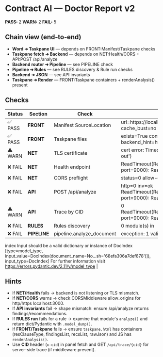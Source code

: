 # Contract AI — Doctor Report v2

**PASS:** 2  **WARN:** 2  **FAIL:** 5

## Chain view (end‑to‑end)
- **Word ➜ Taskpane UI** — depends on FRONT:Manifest/Taskpane checks
- **Taskpane fetch ➜ Backend** — depends on NET:Health/CORS + API:POST /api/analyze
- **Backend router ➜ Pipeline** — see PIPELINE check
- **Pipeline ➜ Rules** — see RULES discovery & Rule run checks
- **Backend ➜ JSON** — see API invariants
- **Taskpane ➜ Render** — FRONT:Taskpane containers + renderAnalysis() present

## Checks
| Status | Section | Check | Details |
|---|---|---|---|
| ✅ PASS | **FRONT** | Manifest SourceLocation | url=https://localhost:3000/app/build-20250815-1200/taskpane.html cache_bust=no hosts=Document |
| ✅ PASS | **FRONT** | Taskpane files | exists=True containers-missing=[] render_fn=ok backend_hint=https://localhost:9000 |
| ⚠️ WARN | **NET** | TLS certificate | cert error: TimeoutError('_ssl.c:1011: The handshake operation timed out') |
| ❌ FAIL | **NET** | Health endpoint |  ReadTimeout(ReadTimeoutError("HTTPSConnectionPool(host='localhost', port=9000): Read timed out. (read timeout=8.0)")) (10130 ms) |
| ❌ FAIL | **NET** | CORS preflight | status=0 allow-origin=None (8122 ms) |
| ❌ FAIL | **API** | POST /api/analyze | http=0 inv=ok ReadTimeout(ReadTimeoutError("HTTPSConnectionPool(host='localhost', port=9000): Read timed out. (read timeout=12.0)")) (14148 ms) |
| ⚠️ WARN | **API** | Trace by CID | 0 ReadTimeout(ReadTimeoutError("HTTPSConnectionPool(host='localhost', port=9000): Read timed out. (read timeout=8.0)")) (10128 ms) |
| ❌ FAIL | **RULES** | Rules discovery | 0 module(s) in  |
| ❌ FAIL | **PIPELINE** | pipeline.analyze_document | exception: 1 validation error for DocumentAnalysis
index
  Input should be a valid dictionary or instance of DocIndex [type=model_type, input_value=DocIndex(document_name=No...sh='68efa306a7def878')]), input_type=DocIndex]
    For further information visit https://errors.pydantic.dev/2.11/v/model_type |

## Hints
- If **NET/Health** fails → backend is not listening or TLS mismatch.
- If **NET/CORS** warns → check CORSMiddleware allow_origins for http/https localhost:3000.
- If **API invariants** fail → shape mismatch: ensure /api/analyze returns findings/recommendations.
- If **RULES run** fails for a rule → examine that module's `analyze()` and return dict/Pydantic with `.model_dump()`.
- If **FRONT/Taskpane** fails → ensure `taskpane.html` has containers (resClauseType, findingsList, recsList, rawJson) and JS has `renderAnalysis()`.
- Use **CID** header (`x-cid`) in panel fetch and GET `/api/trace/{cid}` for server-side trace (if middleware present).